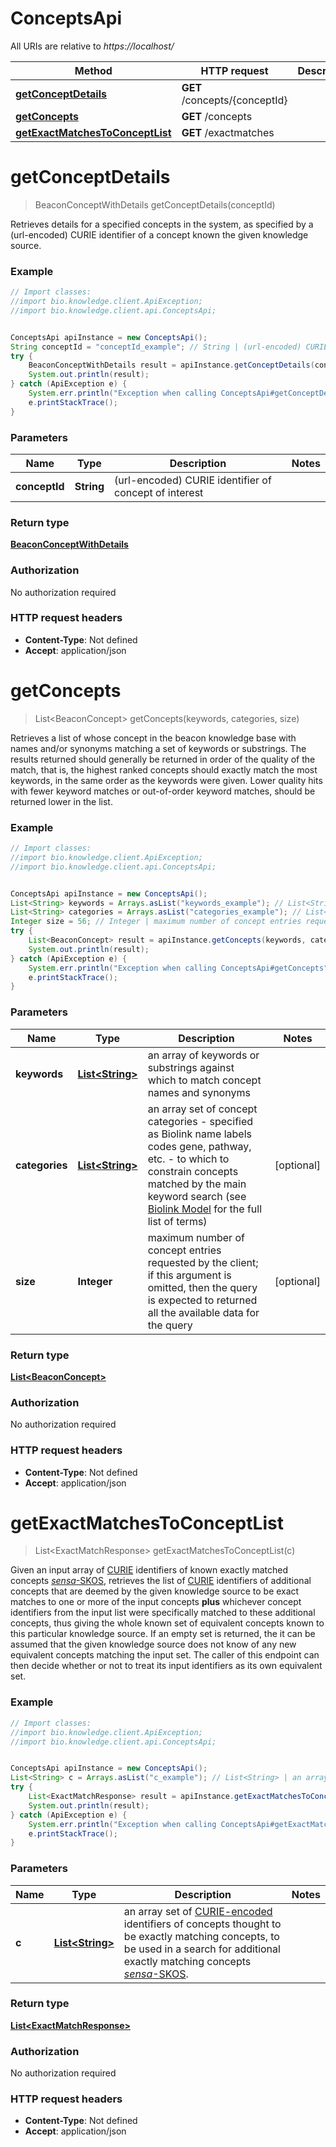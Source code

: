 # ConceptsApi

All URIs are relative to *https://localhost/*

Method | HTTP request | Description
------------- | ------------- | -------------
[**getConceptDetails**](ConceptsApi.md#getConceptDetails) | **GET** /concepts/{conceptId} | 
[**getConcepts**](ConceptsApi.md#getConcepts) | **GET** /concepts | 
[**getExactMatchesToConceptList**](ConceptsApi.md#getExactMatchesToConceptList) | **GET** /exactmatches | 


<a name="getConceptDetails"></a>
# **getConceptDetails**
> BeaconConceptWithDetails getConceptDetails(conceptId)



Retrieves details for a specified concepts in the system, as specified by a (url-encoded) CURIE identifier of a concept known the given knowledge source. 

### Example
```java
// Import classes:
//import bio.knowledge.client.ApiException;
//import bio.knowledge.client.api.ConceptsApi;


ConceptsApi apiInstance = new ConceptsApi();
String conceptId = "conceptId_example"; // String | (url-encoded) CURIE identifier of concept of interest
try {
    BeaconConceptWithDetails result = apiInstance.getConceptDetails(conceptId);
    System.out.println(result);
} catch (ApiException e) {
    System.err.println("Exception when calling ConceptsApi#getConceptDetails");
    e.printStackTrace();
}
```

### Parameters

Name | Type | Description  | Notes
------------- | ------------- | ------------- | -------------
 **conceptId** | **String**| (url-encoded) CURIE identifier of concept of interest |

### Return type

[**BeaconConceptWithDetails**](BeaconConceptWithDetails.md)

### Authorization

No authorization required

### HTTP request headers

 - **Content-Type**: Not defined
 - **Accept**: application/json

<a name="getConcepts"></a>
# **getConcepts**
> List&lt;BeaconConcept&gt; getConcepts(keywords, categories, size)



Retrieves a list of whose concept in the beacon knowledge base with names and/or synonyms matching a set of keywords or substrings. The results returned should generally be returned in order of the quality of the match, that is, the highest ranked concepts should exactly match the most keywords, in the same order as the keywords were given. Lower quality hits with fewer keyword matches or out-of-order keyword matches, should be returned lower in the list. 

### Example
```java
// Import classes:
//import bio.knowledge.client.ApiException;
//import bio.knowledge.client.api.ConceptsApi;


ConceptsApi apiInstance = new ConceptsApi();
List<String> keywords = Arrays.asList("keywords_example"); // List<String> | an array of keywords or substrings against which to match concept names and synonyms
List<String> categories = Arrays.asList("categories_example"); // List<String> | an array set of concept categories - specified as Biolink name labels codes gene, pathway, etc. - to which to constrain concepts matched by the main keyword search (see [Biolink Model](https://biolink.github.io/biolink-model) for the full list of terms) 
Integer size = 56; // Integer | maximum number of concept entries requested by the client; if this argument is omitted, then the query is expected to returned all  the available data for the query 
try {
    List<BeaconConcept> result = apiInstance.getConcepts(keywords, categories, size);
    System.out.println(result);
} catch (ApiException e) {
    System.err.println("Exception when calling ConceptsApi#getConcepts");
    e.printStackTrace();
}
```

### Parameters

Name | Type | Description  | Notes
------------- | ------------- | ------------- | -------------
 **keywords** | [**List&lt;String&gt;**](String.md)| an array of keywords or substrings against which to match concept names and synonyms |
 **categories** | [**List&lt;String&gt;**](String.md)| an array set of concept categories - specified as Biolink name labels codes gene, pathway, etc. - to which to constrain concepts matched by the main keyword search (see [Biolink Model](https://biolink.github.io/biolink-model) for the full list of terms)  | [optional]
 **size** | **Integer**| maximum number of concept entries requested by the client; if this argument is omitted, then the query is expected to returned all  the available data for the query  | [optional]

### Return type

[**List&lt;BeaconConcept&gt;**](BeaconConcept.md)

### Authorization

No authorization required

### HTTP request headers

 - **Content-Type**: Not defined
 - **Accept**: application/json

<a name="getExactMatchesToConceptList"></a>
# **getExactMatchesToConceptList**
> List&lt;ExactMatchResponse&gt; getExactMatchesToConceptList(c)



Given an input array of [CURIE](https://www.w3.org/TR/curie/) identifiers of known exactly matched concepts [*sensa*-SKOS](http://www.w3.org/2004/02/skos/core#exactMatch), retrieves the list of [CURIE](https://www.w3.org/TR/curie/) identifiers of additional concepts that are deemed by the given knowledge source to be exact matches to one or more of the input concepts **plus** whichever concept identifiers from the input list were specifically matched to these additional concepts, thus giving the whole known set of equivalent concepts known to this particular knowledge source.  If an empty set is returned, the it can be assumed that the given knowledge source does not know of any new equivalent concepts matching the input set. The caller of this endpoint can then decide whether or not to treat  its input identifiers as its own equivalent set. 

### Example
```java
// Import classes:
//import bio.knowledge.client.ApiException;
//import bio.knowledge.client.api.ConceptsApi;


ConceptsApi apiInstance = new ConceptsApi();
List<String> c = Arrays.asList("c_example"); // List<String> | an array set of [CURIE-encoded](https://www.w3.org/TR/curie/) identifiers of concepts thought to be exactly matching concepts, to be used in a search for additional exactly matching concepts [*sensa*-SKOS](http://www.w3.org/2004/02/skos/core#exactMatch). 
try {
    List<ExactMatchResponse> result = apiInstance.getExactMatchesToConceptList(c);
    System.out.println(result);
} catch (ApiException e) {
    System.err.println("Exception when calling ConceptsApi#getExactMatchesToConceptList");
    e.printStackTrace();
}
```

### Parameters

Name | Type | Description  | Notes
------------- | ------------- | ------------- | -------------
 **c** | [**List&lt;String&gt;**](String.md)| an array set of [CURIE-encoded](https://www.w3.org/TR/curie/) identifiers of concepts thought to be exactly matching concepts, to be used in a search for additional exactly matching concepts [*sensa*-SKOS](http://www.w3.org/2004/02/skos/core#exactMatch).  |

### Return type

[**List&lt;ExactMatchResponse&gt;**](ExactMatchResponse.md)

### Authorization

No authorization required

### HTTP request headers

 - **Content-Type**: Not defined
 - **Accept**: application/json

